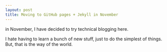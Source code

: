 ```yaml
---
layout: post
title: Moving to GitHub pages + Jekyll in November
---
```


in November, I have decided to try technical blogging here.

I hate having to learn a bunch of new stuff, just to do the simplest of things. But, that is the way of the world.

<!---
![_config.yml]({{ site.baseurl }}/images/config.png)
	--->
